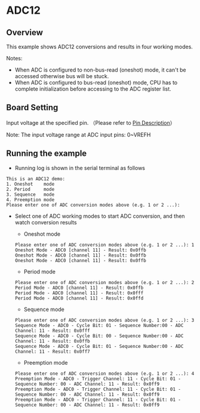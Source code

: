 # ADC12

## Overview

This example shows ADC12 conversions and results in four working modes.

Notes:

* When ADC is configured to non-bus-read (oneshot) mode, it can't be accessed otherwise bus will be stuck.
* When ADC is configured to bus-read (oneshot) mode,  CPU has to complete initialization before accessing to the ADC register list.

## Board Setting

Input voltage at the specified pin. （Please refer to  [Pin Description](lab_board_resource)）

Note:  The input voltage range at ADC input pins: 0~VREFH

## Running the example

- Running log is shown in the serial terminal as follows

```console
This is an ADC12 demo:
1. Oneshot    mode
2. Period     mode
3. Sequence   mode
4. Preemption mode
Please enter one of ADC conversion modes above (e.g. 1 or 2 ...):
```

- Select one of ADC working modes to start ADC conversion,  and then watch conversion results

  - Oneshot mode

  ```console
  Please enter one of ADC conversion modes above (e.g. 1 or 2 ...): 1
  Oneshot Mode - ADC0 [channel 11] - Result: 0x0ffb
  Oneshot Mode - ADC0 [channel 11] - Result: 0x0ffb
  Oneshot Mode - ADC0 [channel 11] - Result: 0x0ffb
  ```
  - Period mode

  ```console
  Please enter one of ADC conversion modes above (e.g. 1 or 2 ...): 2
  Period Mode - ADC0 [channel 11] - Result: 0x0ffb
  Period Mode - ADC0 [channel 11] - Result: 0x0fff
  Period Mode - ADC0 [channel 11] - Result: 0x0ffd
  ```
  - Sequence mode

  ```console
  Please enter one of ADC conversion modes above (e.g. 1 or 2 ...): 3
  Sequence Mode - ADC0 - Cycle Bit: 01 - Sequence Number:00 - ADC Channel: 11 - Result: 0x0fff
  Sequence Mode - ADC0 - Cycle Bit: 00 - Sequence Number:00 - ADC Channel: 11 - Result: 0x0ffb
  Sequence Mode - ADC0 - Cycle Bit: 01 - Sequence Number:00 - ADC Channel: 11 - Result: 0x0ff7
  ```
  - Preemption mode

  ```console
  Please enter one of ADC conversion modes above (e.g. 1 or 2 ...): 4
  Preemption Mode - ADC0 - Trigger Channel: 11 - Cycle Bit: 01 - Sequence Number: 00 - ADC Channel: 11 - Result: 0x0ff9
  Preemption Mode - ADC0 - Trigger Channel: 11 - Cycle Bit: 01 - Sequence Number: 00 - ADC Channel: 11 - Result: 0x0ff9
  Preemption Mode - ADC0 - Trigger Channel: 11 - Cycle Bit: 01 - Sequence Number: 00 - ADC Channel: 11 - Result: 0x0ff9
  ```
